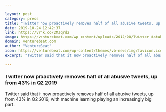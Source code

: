 ```yaml
---

layout: post
category: press
title: "Twitter now proactively removes half of all abusive tweets, up from 43% in Q2 2019"
date: 2019-10-24 12:42:37
link: https://vrhk.co/2MJqrd2
image: https://venturebeat.com/wp-content/uploads/2018/08/Twitter-databases-bad-still.jpg?w=1200&strip=all
domain: venturebeat.com
author: "VentureBeat"
icon: https://venturebeat.com/wp-content/themes/vb-news/img/favicon.ico
excerpt: "Twitter said that it now proactively removes half of all abusive tweets, up from 43% in Q2 2019, with machine learning playing an increasingly big part."

---
```


### Twitter now proactively removes half of all abusive tweets, up from 43% in Q2 2019

Twitter said that it now proactively removes half of all abusive tweets, up from 43% in Q2 2019, with machine learning playing an increasingly big part.